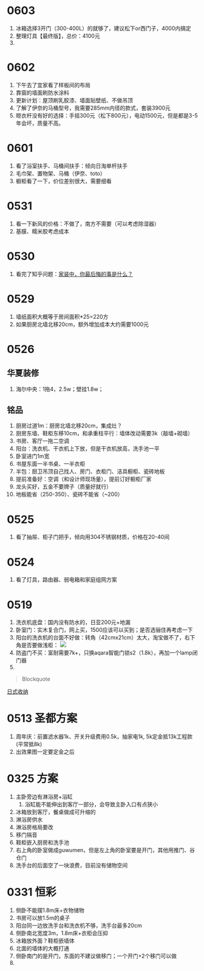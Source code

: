 # 0603
1. 冰箱选择3开门（300-400L）的就够了，建议松下or西门子，4000内搞定
2. 整理灯具【最终版】，总价：4100元
3. 
# 0602
1. 下午去了宜家看了样板间的布局
2. 靠窗的墙面刷防水涂料
3. 更新计划：屋顶刷乳胶漆、墙面贴壁纸、不做吊顶
4. 了解了伊奈的马桶型号，我需要285mm内径的款式，套装3900元
5. 晾衣杆没有好的选择：手摇300元（松下800元），电动1500元，但是都是3-5年会坏，质量不高。
# 0601
1. 看了浴室扶手、马桶间扶手：倾向日淘单杆扶手
2. 毛巾架、置物架、马桶（伊奈、toto）
3. 橱柜看了一下，价位差别很大，需要细看
# 0531
1. 看一下新风的价格：不做了，南方不需要（可以考虑除湿器）
2. 基膜、糯米胶考虑成本
# 0530
1. 看完了知乎问题：[家装中，你最后悔的事是什么？](https://www.zhihu.com/question/56054068)
# 0529
1. 墙纸面积大概等于房间面积*25=220方
2. 如果厨房北墙北移20cm，额外增加成本大约需要1000元

# 0526
## 华夏装修
1. 海尔中央：1拖4，2.5w；壁挂1.8w；
## 铭品
1. 厨房过道1m：厨房北墙北移20cm，集成灶？
2. 厨房东墙、鞋柜东移10cm，和承重柱平行：墙体改动需要3k（敲墙+砌墙）
3. 书房、客厅一拖二空调
4. 阳台：洗衣机、干衣机上下放，但是干衣机放高，洗手池一平
5. 卧室进门1m宽
6. 书屋东面一半书桌、一半衣柜
7. 半包：厨卫吊顶自己找人、房门、衣柜门、洁具橱柜、瓷砖地板
8. 提前准备好：空调（和设计师现场量），提前订好橱柜厂家
9. 龙头买好，五金不要牌子（质量好就行）
10. 地板能省（250-350）、瓷砖不能省（~200）
# 0525
1. 看了抽屉、柜子门把手，倾向用304不锈钢材质，价格在20-40间
# 0524
1. 看了灯具，路由器、弱电箱和家庭组网方案

# 0519
1. 洗衣机底盘：国内没有防水的，日亚200元+地漏
2. 卧室门：实木复合门，网上买，1500应该可以买到；是否选骊住再考虑一下
3. 阳台的洗衣机的台面不好做：转角（42cmx21cm）太大，淘宝做不了，右下角是否要做浅柜：
![](leanote://file/getImage?fileId=5affdf768cf0b34f7e000000)
4. 防盗门不买：富耐需要7k+，只换aqara智能门锁s2（1.8k），再加一个lamp闭门器
5. 

> Blockquote

[日式收纳](https://post.smzdm.com/p/662790/)

# 0513 圣都方案
1. 周年庆：前置滤水器1k、开关升级费用0.5k，抽家电1k, 5k定金抵13k工程款(平常抵8k)
2. 出效果图一定要定金之后






# 0325 方案
1. 主卧旁边有淋浴房+浴缸
    1. 浴缸能不能伸出到客厅一部分，会导致主卧入口有点狭小
2. 冰箱放到客厅，餐桌做成可升缩的
3. 淋浴房供水
4. 淋浴房格局要改
5. 移门隔音
6. 鞋柜嵌入厨房和洗手池
7. 右上角的卧室做成guwumen，但是左上角的卧室要是开门，其他用推门、谷仓门
8. 洗手台的后面空了一块浪费，目前没有储物空间

# 0331 恒彩
1. 侧卧不能摆1.8m床+衣物储物
2. 书房可以放1.5m的桌子
3. 阳台同一边放洗手台和洗衣机不够，洗手台最多20cm
4. 侧卧南北宽度3m，1.8m床+衣柜会压抑
5. 冰箱放外面？鞋柜嵌墙体
6. 北面的墙体的大概打通
7. 侧卧南门的是开门，东面的不建议做移门；一个开门+2个移门可以做
8. 
